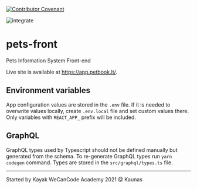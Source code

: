 [![Contributor Covenant](https://img.shields.io/badge/Contributor%20Covenant-v2.0%20adopted-ff69b4.svg)](CODE_OF_CONDUCT.md)

![integrate](https://github.com/pets-oss/pets-front/workflows/integrate/badge.svg)

# pets-front

Pets Information System Front-end

Live site is available at https://app.petbook.lt/.

## Environment variables

App configuration values are stored in the `.env` file. If it is needed to overwrite values locally, create `.env.local` file and set custom values there. Only variables with `REACT_APP_` prefix will be included.

## GraphQL

GraphQL types used by Typescript should not be defined manually but generated from the schema. To re-generate GraphQL types run `yarn codegen` command. Types are stored in the `src/graphql/types.ts` file.

---
Started by Kayak WeCanCode Academy 2021 @ Kaunas
